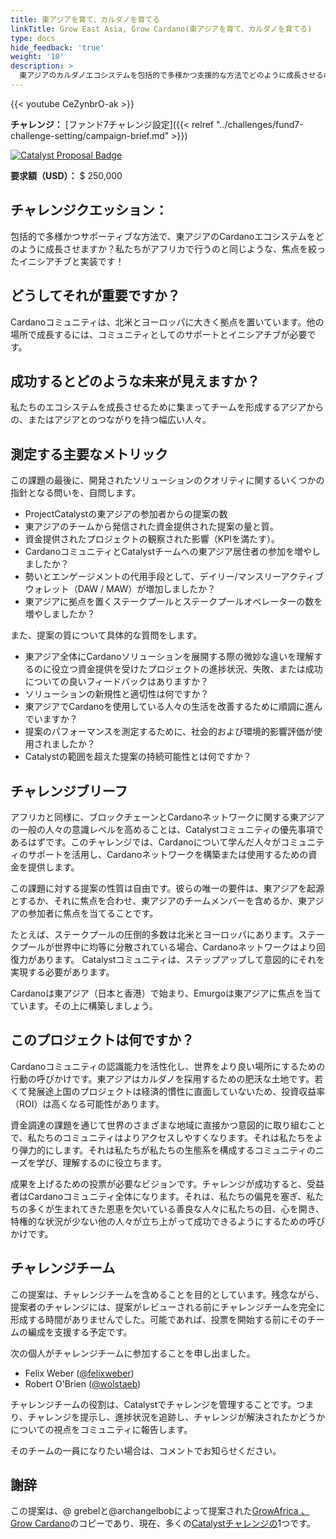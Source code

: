```yaml
---
title: 東アジアを育て、カルダノを育てる
linkTitle: Grow East Asia, Grow Cardano(東アジアを育て、カルダノを育てる)
type: docs
hide_feedback: 'true'
weight: '10'
description: >
  東アジアのカルダノエコシステムを包括的で多様かつ支援的な方法でどのように成長させるのでしょうか。私たちがアフリカで行うのと同じように、焦点を絞ったイニシアチブと実装！
---
```

{{< youtube CeZynbrO-ak >}}

**チャレンジ：** [ファンド7チャレンジ設定]({{< relref "../challenges/fund7-challenge-setting/campaign-brief.md" >}})

[![Catalyst Proposal Badge](https://img.shields.io/badge/Proposal-Catalyst-blue)](https://cardano.ideascale.com/a/dtd/Grow-Southeast-Asia-Grow-Cardano/367250-48088)

**要求額（USD）：** $ 250,000

## チャレンジクエッション：

包括的で多様かつサポーティブな方法で、東アジアのCardanoエコシステムをどのように成長させますか？私たちがアフリカで行うのと同じような、焦点を絞ったイニシアチブと実装です！

## どうしてそれが重要ですか？

Cardanoコミュニティは、北米とヨーロッパに大きく拠点を置いています。他の場所で成長するには、コミュニティとしてのサポートとイニシアチブが必要です。

## 成功するとどのような未来が見えますか？

私たちのエコシステムを成長させるために集まってチームを形成するアジアからの、またはアジアとのつながりを持つ幅広い人々。

## 測定する主要なメトリック

この課題の最後に、開発されたソリューションのクオリティに関するいくつかの指針となる問いを、自問します。

- ProjectCatalystの東アジアの参加者からの提案の数
- 東アジアのチームから発信された資金提供された提案の量と質。
- 資金提供されたプロジェクトの観察された影響（KPIを満たす）。
- CardanoコミュニティとCatalystチームへの東アジア居住者の参加を増やしましたか？
- 勢いとエンゲージメントの代用手段として、デイリー/マンスリーアクティブウォレット（DAW / MAW）が増加しましたか？
- 東アジアに拠点を置くステークプールとステークプールオペレーターの数を増やしましたか？

また、提案の質について具体的な質問をします。

- 東アジア全体にCardanoソリューションを展開する際の微妙な違いを理解するのに役立つ資金提供を受けたプロジェクトの進捗状況、失敗、または成功についての良いフィードバックはありますか？
- ソリューションの新規性と適切性は何ですか？
- 東アジアでCardanoを使用している人々の生活を改善するために順調に進んでいますか？
- 提案のパフォーマンスを測定するために、社会的および環境的影響評価が使用されましたか？
- Catalystの範囲を超えた提案の持続可能性とは何ですか？

## チャレンジブリーフ

アフリカと同様に、ブロックチェーンとCardanoネットワークに関する東アジアの一般の人々の意識レベルを高めることは、Catalystコミュニティの優先事項であるはずです。このチャレンジでは、Cardanoについて学んだ人々がコミュニティのサポートを活用し、Cardanoネットワークを構築または使用するための資金を提供します。

この課題に対する提案の性質は自由です。彼らの唯一の要件は、東アジアを起源とするか、それに焦点を合わせ、東アジアのチームメンバーを含めるか、東アジアの参加者に焦点を当てることです。

たとえば、ステークプールの圧倒的多数は北米とヨーロッパにあります。ステークプールが世界中に均等に分散されている場合、Cardanoネットワークはより回復力があります。 Catalystコミュニティは、ステップアップして意図的にそれを実現する必要があります。

Cardanoは東アジア（日本と香港）で始まり、Emurgoは東アジアに焦点を当てています。その上に構築しましょう。

## このプロジェクトは何ですか？

Cardanoコミュニティの認識能力を活性化し、世界をより良い場所にするための行動の呼びかけです。東アジアはカルダノを採用するための肥沃な土地です。若くて発展途上国のプロジェクトは経済的慣性に直面していないため、投資収益率（ROI）は高くなる可能性があります。

資金調達の課題を通じて世界のさまざまな地域に直接かつ意図的に取り組むことで、私たちのコミュニティはよりアクセスしやすくなります。それは私たちをより弾力的にします。それは私たちが私たちの生態系を構成するコミュニティのニーズを学び、理解するのに役立ちます。

成果を上げるための投票が必要なビジョンです。チャレンジが成功すると、受益者はCardanoコミュニティ全体になります。それは、私たちの偏見を塞ぎ、私たちの多くが生まれてきた恩恵を欠いている善良な人々に私たちの目、心を開き、特権的な状況が少ない他の人々が立ち上がって成功できるようにするための呼びかけです。

## チャレンジチーム

この提案は、チャレンジチームを含めることを目的としています。残念ながら、提案者のチャレンジには、提案がレビューされる前にチャレンジチームを完全に形成する時間がありませんでした。可能であれば、投票を開始する前にそのチームの編成を支援する予定です。

次の個人がチャレンジチームに参加することを申し出ました。

- Felix Weber ([@felixweber](https://cardano.ideascale.com/a/pmd/3077912-48088?))
- Robert O'Brien ([@wolstaeb](https://cardano.ideascale.com/a/pmd/3056857-48088?))

チャレンジチームの役割は、Catalystでチャレンジを管理することです。つまり、チャレンジを提示し、進捗状況を追跡し、チャレンジが解決されたかどうかについての視点をコミュニティに報告します。

そのチームの一員になりたい場合は、コメントでお知らせください。

## 謝辞

この提案は、@ grebelと@archangelbobによって提案された[GrowAfrica 、Grow Cardano](https://cardano.ideascale.com/a/dtd/Grow-Africa-Grow-Cardano/333079-48088)のコピーであり、現在、多くの[Catalystチャレンジの](https://cardano.ideascale.com/a/campaign-home/26108)1つです。
